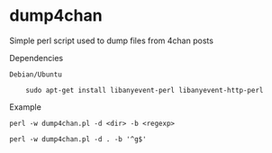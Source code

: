 # dump4chan
Simple perl script used to dump files from 4chan posts

Dependencies

    Debian/Ubuntu

        sudo apt-get install libanyevent-perl libanyevent-http-perl

Example

    perl -w dump4chan.pl -d <dir> -b <regexp>

    perl -w dump4chan.pl -d . -b '^g$'



